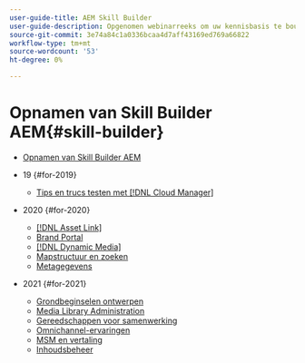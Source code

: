 ```yaml
---
user-guide-title: AEM Skill Builder
user-guide-description: Opgenomen webinarreeks om uw kennisbasis te bouwen en uw investering in Adobe te maximaliseren [!DNL Experience Manager].
source-git-commit: 3e74a84c1a0336bcaa4d7aff43169ed769a66822
workflow-type: tm+mt
source-wordcount: '53'
ht-degree: 0%

---
```



# Opnamen van Skill Builder AEM{#skill-builder}

* [Opnamen van Skill Builder AEM](overview.md)

* 19 {#for-2019}
   * [Tips en trucs testen met [!DNL Cloud Manager]](./2019/cloud-manager-testing.md)
* 2020 {#for-2020}
   * [[!DNL Asset Link]](./2020/asset-link.md)
   * [Brand Portal](./2020/brand-portal.md)
   * [[!DNL Dynamic Media]](./2020/dynamic-media.md)
   * [Mapstructuur en zoeken](./2020/folder-structure-search.md)
   * [Metagegevens](./2020/metadata.md)
* 2021 {#for-2021}
   * [Grondbeginselen ontwerpen](./2021/authoring-fundamentals.md)
   * [Media Library Administration](./2021/media-library-administration.md)
   * [Gereedschappen voor samenwerking](./2021/collaboration-tools.md)
   * [Omnichannel-ervaringen](./2021/omnichannel-experiences.md)
   * [MSM en vertaling](./2021/multi-site-management-web-translation.md)
   * [Inhoudsbeheer](./2021/traditional-headless-content-management.md)

<!--

Articles must be added to this TOC file in order to render.

Use this list format to specify links to articles and section headings that expand and collapse in the left rail of the user guide.

An article link CANNOT be used as a section heading.
-->
